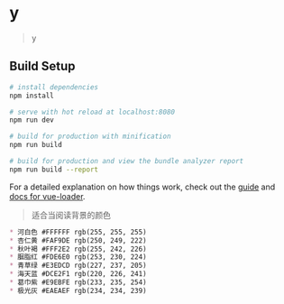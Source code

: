 # y

> y

## Build Setup

``` bash
# install dependencies
npm install

# serve with hot reload at localhost:8080
npm run dev

# build for production with minification
npm run build

# build for production and view the bundle analyzer report
npm run build --report
```

For a detailed explanation on how things work, check out the [guide](http://vuejs-templates.github.io/webpack/) and [docs for vue-loader](http://vuejs.github.io/vue-loader).


> 适合当阅读背景的颜色
```markdown
* 河白色 #FFFFFF rgb(255, 255, 255)  
* 杏仁黄 #FAF9DE rgb(250, 249, 222)
* 秋叶褐 #FFF2E2 rgb(255, 242, 226)
* 胭脂红 #FDE6E0 rgb(253, 230, 224)
* 青草绿 #E3EDCD rgb(227, 237, 205)
* 海天蓝 #DCE2F1 rgb(220, 226, 241)
* 葛巾紫 #E9EBFE rgb(233, 235, 254)
* 极光灰 #EAEAEF rgb(234, 234, 239)
```
